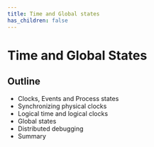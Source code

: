```yaml
---
title: Time and Global states
has_children: false
---
```

# Time and Global States
## Outline
* Clocks, Events and Process states
* Synchronizing physical clocks
* Logical time and logical clocks
* Global states
* Distributed debugging
* Summary


